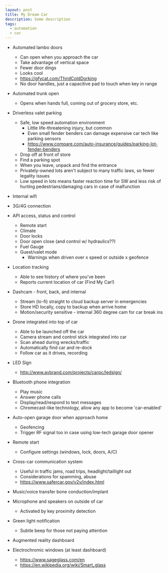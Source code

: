 ```yaml
---
layout: post
title: My Dream Car
description: Some description
tags:
  - automation
  - car
---
```


* Automated lambo doors
    * Can open when you approach the car
    * Take advantage of vertical space
    * Fewer door dings
    * Looks cool
    * https://gfycat.com/ThirdColdDorking
    * No door handles, just a capacitive pad to touch when key in range
* Automated trunk open
    * Opens when hands full, coming out of grocery store, etc.
* Driverless valet parking
    * Safe, low speed automation environment
        * Little life-threatening injury, but common
        * Even small fender benders can damage expensive car tech like parking sensors
        * https://www.compare.com/auto-insurance/guides/parking-lot-fender-benders
    * Drop off at front of store
    * Find a parking spot
    * When you leave, unpack and find the entrance
    * Privately-owned lots aren't subject to many traffic laws,
      so fewer legality issues
    * Low speed in lots means faster reaction time for SW and less risk
      of hurting pedestrians/damaging cars in case of malfunction
* Internal wifi
* 3G/4G connection
* API access, status and control
    * Remote start
    * Climate
    * Door locks
    * Door open close (and control w/ hydraulics??)
    * Fuel Gauge
    * Guest/valet mode
        * Warnings when driven over x speed or outside x geofence
* Location tracking
    * Able to see history of where you've been
    * Reports current location of car (Find My Car!)
    
* Dashcam - front, back, and internal
    * Stream (lo-fi) straight to cloud backup server in emergencies
    * Store HD locally, copy to backup when arrive home
    * Motion/security sensitive - internal 360 degree cam for car break ins
* Drone integrated into top of car
    * Able to be launched off the car
    * Camera stream and control stick integrated into car
    * Scan ahead during wrecks/traffic
    * Automatically find car and re-dock
    * Follow car as it drives, recording
* LED Sign
    * http://www.avbrand.com/projects/carpc/ledsign/
* Bluetooth phone integration
    * Play music
    * Answer phone calls
    * Display/read/respond to text messages
    * Chromecast-like technology, allow any app to become 'car-enabled'
* Auto-open garage door when approach home
    * Geofencing
    * Trigger RF signal too in case using low-tech garage door opener
* Remote start
    * Configure settings (windows, lock, doors, A/C)
* Cross-car communication system
    * Useful in traffic jams, road trips, headlight/taillight out
    * Considerations for spamming, abuse
    * https://www.safercar.gov/v2v/index.html
* Music/voice transfer bone conduction/implant
* Microphone and speakers on outside of car
    * Activated by key proximity detection
* Green light notification
    * Subtle beep for those not paying attention
* Augmented reality dashboard
* Electrochromic windows (at least dashboard)
    * https://www.sageglass.com/en
    * https://en.wikipedia.org/wiki/Smart_glass
